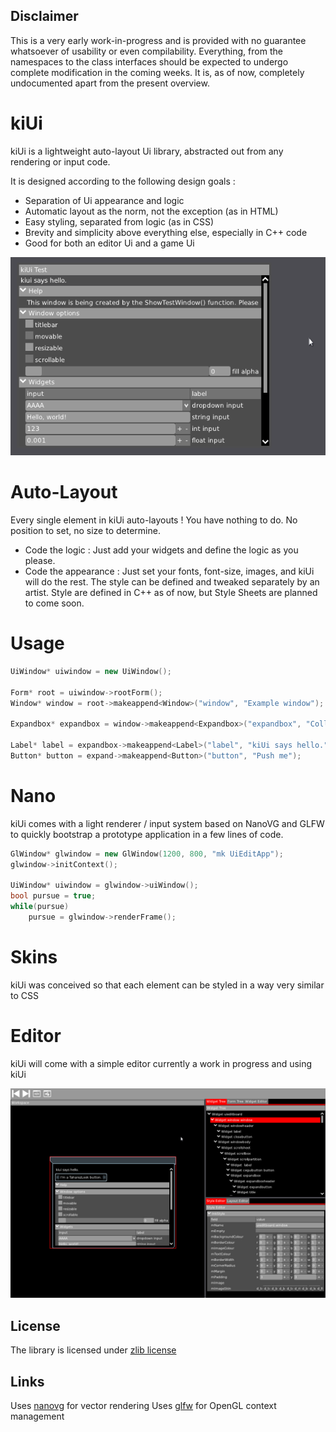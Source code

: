 ## Disclaimer
This is a very early work-in-progress and is provided with no guarantee whatsoever of usability or even compilability.
Everything, from the namespaces to the class interfaces should be expected to undergo complete modification in the coming weeks.
It is, as of now, completely undocumented apart from the present overview.

kiUi
====

kiUi is a lightweight auto-layout Ui library, abstracted out from any rendering or input code.

It is designed according to the following design goals :
- Separation of Ui appearance and logic
- Automatic layout as the norm, not the exception (as in HTML)
- Easy styling, separated from logic (as in CSS)
- Brevity and simplicity above everything else, especially in C++ code
- Good for both an editor Ui and a game Ui

![screenshot of the example window with a raw skin](kiui.png?raw=true)

Auto-Layout
===========

Every single element in kiUi auto-layouts ! You have nothing to do. No position to set, no size to determine.
- Code the logic : Just add your widgets and define the logic as you please.
- Code the appearance : Just set your fonts, font-size, images, and kiUi will do the rest.
The style can be defined and tweaked separately by an artist. Style are defined in C++ as of now, but Style Sheets are planned to come soon.

Usage
====
```C++
UiWindow* uiwindow = new UiWindow();

Form* root = uiwindow->rootForm();
Window* window = root->makeappend<Window>("window", "Example window");

Expandbox* expandbox = window->makeappend<Expandbox>("expandbox", "Collapsable box");

Label* label = expandbox->makeappend<Label>("label", "kiUi says hello.");
Button* button = expand->makeappend<Button>("button", "Push me");
```

Nano
====

kiUi comes with a light renderer / input system based on NanoVG and GLFW to quickly bootstrap a prototype application in a few lines of code.

```C++
GlWindow* glwindow = new GlWindow(1200, 800, "mk UiEditApp");
glwindow->initContext();

UiWindow* uiwindow = glwindow->uiWindow();
bool pursue = true;
while(pursue)
    pursue = glwindow->renderFrame();
```

Skins
=====

kiUi was conceived so that each element can be styled in a way very similar to CSS

Editor
======

kiUi will come with a simple editor currently a work in progress and using kiUi

![screenshot of the WIP editor for kiUi](editor.jpg?raw=true)



## License
The library is licensed under [zlib license](LICENSE.txt)

## Links
Uses [nanovg](https://github.com/memononen/nanovg) for vector rendering
Uses [glfw](https://github.com/glfw/glfw) for OpenGL context management